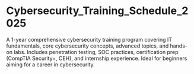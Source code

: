 # Cybersecurity_Training_Schedule_2025
A 1-year comprehensive cybersecurity training program covering IT fundamentals, core cybersecurity concepts, advanced topics, and hands-on labs. Includes penetration testing, SOC practices, certification prep (CompTIA Security+, CEH), and internship experience. Ideal for beginners aiming for a career in cybersecurity.

